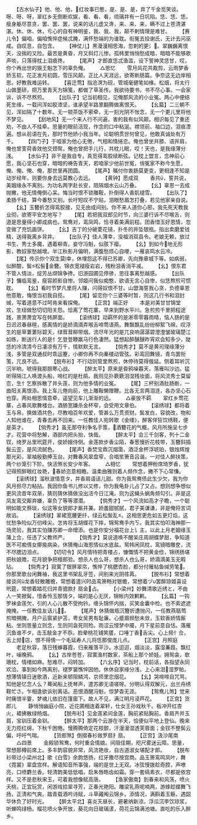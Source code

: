 <!-- { "loadSidebar": true } -->
　　【古水仙子】他、他、他，红妆事已憨，是、是、是，弃了千金觅笑谈。呀、呀、呀，翠红乡无倒断欢娱，看、看、看，琉璃井有一日坑陷。恁、恁、恁，瘦身躯尽意贪，罢、罢、罢，说来的话儿虚又谗，来、来、来，瞒不过上苍清湛湛。休、休、休，亏心的自有神明鉴，我、我、我，颠不剌情理是难甘。
　　【赛儿令】偏咱，偏咱憔悴症候忒腌，满怀愁端的为谁耽。衔冤去投谢氏，无计去问巫咸。自叹息，自包含。
　　【神仗儿】黑漫漫相思海，忽剌的更氵。翠巍巍离恨天，没揣的又险。最苦是黄昏，月又斜灯儿惨。孤帏里悄悄愁成暗，暗暗不能够歌声啖，只落得枕上泪痕搀。
　　【尾声】才郎直恁忒渔滥，设下誓神灵恁甘，哎，你个再出世的狠王魁怎下的辜负俺。
　　△思忆
　　雪月风花共裁剪，云雨梦香娇玉软。花正发月初圆，雪压风颠。正比人天涯远，欲寄断肠篇。争奈这无边岸相思。好教我难运转。
　　【喜迁莺】指沧溟为砚，管城毫健笔如椽。松烟，将太行山做墨研，把万里青天为锦笺，都做了草圣传。我欲待要书，书不尽心事。一会家诉，诉不尽熬煎。
　　【出队子】记当初相见，见俺那风流的小业冤。两心中便结死生缘，一载间浑如胶漆坚，谁承望半路里翻腾做离恨天。
　　【幺篇】二三朝不见，浑如隔了十数年。无一顿茶饭不萦牵，无一刻光阴不怅念，无一个更儿里将他不梦见。
　　【刮地风】无一个来人行不问遍，害的我有似风颠。相识每见了重还劝，不由人不挂牵。思量的眼前活现，作念的口中粘涎。襟领前、袖口边，泪痕湮遍。想从前语在先，那时节他娇小我当年。论聪明贯世何曾见，他敢真诚处有万千。
　　【四门子】于咱家为他心无倦，气相和情绻恋。俺也曾坐并膝、语并肩，俺也曾芰荷香效他交颈鸳，俺也曾把手儿行，共枕儿眠，哎！天也，是我缘薄分浅。
　　【水仙子】非干是我自专，真觅得鸾胶续断弦。记枕上盟言，念神前心愿，我心坚石也穿，暗暗的祷告青天，若咱家少他前世冤，俏冤家不称今生愿，俺、俺、俺、俺，那世里再团圆。
　　【尾声】嘱付你衷肠莫更变，更相逢不知是动岁经年，则要你身去远莫教心去远。
　　【黄钟】愿成双
　　香共，誓共说，美姻缘永不离别。为功名两字赴长安，阻隔烟水云山万叠。
　　【幺】辜恩一去成抛撇，他无情俺倒心呆。悔当时恨不锁雕鞍，扑倒得人香肌褪雪。
　　【出队了】柔肠千结，算今番愁又别。长吁短叹不宁贴，泪眼愁眉怎打叠，若见他家亲自说。
　　【幺】玉簪折怎得鸾胶接，见无由成间别。你不来人道你心邪，我先死天教我业彻，欲寄平安怎地写？
　　【尾】若把我双郎见时节，向三婆行诉不尽喉舌，则道是思量得小卿成病也。鸳鸯对，鸾凤鸣，恰寻着美满前程。团香惜玉好恩情，忽变做了充饥画饼。
　　【幺】吉丁的分破菱花镜，扑冬的井坠银瓶。指出卖磨爱钱精，送得我离乡背井。
　　【出队子】佳人薄幸，没福消双县令。老娘无赖，放过书生、秀士多魔，遇着柳青。妾守冯魁，似胲下瘿。
　　【幺】到如今地无形影，教奴家愁越增。半江秋影月偏明，满腹愁烦心自哽，一雁哀鸣水云冷。
　　【尾】传示你个双生莫幸，休埋怨这不得已苏卿，先向豫章城下等。如病弱，似醉酣，鬓松髻金簪。锦衣宽褪瘦岩岩，残粉泪香消平减。
　　【幺】恨东君不管人情淡，绽芳丛缬锦争搀。旧游园圃见停骖，思往事离愁越感。
　　【出队子】慵临鸾鉴，瘦容颜影自惨。邻姬问我似痴憨，欲语无言心自惨，似恁熬煎可惯耽。
　　【幺】看时节梦凡里将人赚，闪得奴恨不甘。山盟海誓我心贪，负德辜恩他意敢，悔恨当初我自揽。
　　【尾】留恋你个三婆等时暂，则这几行书和泪封缄，写着道意不过呵肯来看探俺。
　　【正宫】端正好
　　本是对美甘甘锦堂欢，生纽做愁切切阳关怨。恰离了莺花寨，早来到野水平川。急煎煎千里把程途践，景萧萧宜写在帏屏面。
　　【滚绣球】动羁怀的是淅零零暮雨晴，恼人肠的是日迟迟春昼暄，感离情的是娇滴滴弄喉舌啼莺语燕。舞飘飘乱纷纷柳絮飞绵，叹浮生的是草萋萋际碧天，绿茸茸柳带烟。流尽年光的是兀良响潺潺碧澄澄皱玻璃楚江如练，断送行人的是忄乞登登鞭羸马行色凄然。猛想起醉醺醺昨宵欢会知多少，陡恁的冷清清今日凄凉有万千，情默默无言。
　　【倘秀才】莫不是黄司理缘薄分浅，多管是双通叔时乖运蹇，小卿你再不向秦楼动管弦。彩鸾回舞镜，青鸟罢衔笺，兀良不远。
　　【脱布衫】不行动则管里熬煎，休停待莫得俄延。侧着耳听沉沉半晌，唬得我那胆寒心战。
　　【醉太平】原来是昏鸦噪暮天，落雁叫沙边。猛听得隔江人唤渡头船，啼红的是杜鹃。我则见扑簌簌泪湿残妆面，将风流秀士莫留恋，生忄乞察拆散了并头莲，则为他多情的业冤。
　　【尾】三杯别酒肚肠断，一曲阳关离恨添。我上车儿倦向前，他上雕鞍懒赠鞭。比各无言两泪涟，各办坚心石也穿。两处相思情意牵，遥望见车儿渐渐的远。
　　△豪放不羁
　　翠红乡莺花寨，占春风歌舞楼台。酒肠宽嫌杀金杯窄，会受用文章伯。
　　【滚绣球】都将着玉与帛，换做酒共色，尽教咱百年欢爱，管甚么万贯资财。鬓发白，容貌改，物和人知他谁在，青春去再不回来。一任教佳人宛转歌《金缕》，醉客佯狂饮绣鞋，便是英才。
　　【倘秀才】虽无那夺利争名手策，酒簪花的气概，风月所施呈七步才。花营中将愁解，酒部内把头抬，快哉。
　　【醉太平】会三千剑客，列十二金钗，绮罗丛里玳筵开，俊娇娥侍侧。金莲款步香尘陌，春葱慢折花枝带，玉簪斜插鬓云歪，是风流腻色。
　　【尾声】香焚宝鼎沉烟霭，酒泛金杯浮琥珀，银烛辉煌那光彩，翠袖殷勤捧玉台。对舞春风翠盘窄，合唱笙箫音吕谐。一对佳人醉扶策，两个纱笼引下阶。快活煞长安少年客。
　　△相忆
　　常想着狎粉席琦罗香，犹记得照醉眼红妆艳，春娇恣意相瞻。温柔曲雅则着人频作念，撇不下心常慊。
　　【滚绣球】溜秋波情意タ，并香肩语话儿甜。你为我鸳鸯债此生少欠，我为你风月担尽力粘拈。我因你鱼书儿修以又修，你为我龟卦儿占了又占。想则想争想似更风流昔年双渐，猜则猜休猜做没出活今日江淹。则为这蝇头蜗角频勾引。非是这凤友鸾交厮弃嫌，辜负了等等潜潜。
　　【倘秀才】一个风流如高才子瞻，一个聪明如能文蔡琰，似这等女貌郎才厮并兼。娇羞甜腻腻，君子美谦谦，非是俺将言词故谄。
　　【滚绣球】翠裙宽腰更纤，绿云松鬓乱。这相思更危如五更灯焰，这忧愁争险似万仞峰尖。怎肯将玉胡蝶花下摔，锦鸳鸯手内ㄎ。我其实怕叩海神那一场灵验，我其实怕赚苏卿一命增添。也是你安分福花台上讠主，以此上月老姻缘玉簿上佥，任违了父教师严。
　　【倘秀才】莫说道唤不醒呆庄周胡蝶梦甜，争知道医不可痴倩女揶揄病染，休猜俺山海恩情似水底盐。鸳帏闲凤枕，鸾镜暗雕奁，流不尽腮边泪点。
　　【叨叨令】风月情待把青楼占，慷慨情不把黄金俭，锦绣肠堪把秋娘赡，花月貌争把檀郎验。想杀人也么哥，想杀人也么哥，娇滴滴美玉无暇玷。
　　【倘秀才】寂寞了银屏翠帘，憔悴了桃腮杏脸，都分付雁帖鱼缄劳笔。你那里歌台闲舞袖，我这里书架乱牙签，间别来光阴荏苒。
　　【脱布衫】常想着接谈间龙香轻散雕檐，常想着遣兴时品鸾箫畅对银蟾，常想着ヅυ罢醉琼姬喜设玳筵，常想着踏花归并青骢款扌扇金占。
　　【小梁州】妙舞清歌近绣と，不由人一笑掀髯，惜香怜玉那情タ，端的是心无厌，锦帐内效鹣鹣。
　　【幺篇】一钩罗袜金莲欠，引的人心儿散不受拘钤。缠头锦怀内揣，买笑金囊中检。也不索遮遮掩掩，一任教佳友话儿。
　　【尾声】休猜做瓶沉簪折遭抛闪，一任教燕聒莺煎暗搠腌，月户云窗紧护苫，粤女吴男有耻廉。心蹙眉频愁未敛，玉软香娇情厮粘。坐则思量立则念，生则同衾死同殓。雨涩云悭梦中魇，月下星前意自恬。落雁沉鱼谁不タ，击玉敲金才不忝。脸晕桃花铺笑靥，口唾丁香舌尖。心上频忄佥，舌上频店，恨不得倩一个毛延寿人儿将恁那俊庞儿点。
　　【正宫】月照庭
　　老足秋容，落日残蝉暮霞，归来雁落平沙。水迢迢，烟淡淡，露湿蒹葭。飘红叶，噪晚鸦。
　　【幺】古岸苍苍，寂寞渔村数家，茶船上那个娇娃。拥鸳衾，欹珊枕，情绪如麻。愁难尽，闷转加。
　　【六幺序】记当时，枕前话，各指望永同欢洽。事到如今两离别，褪罗裳憔悴因他。休休自家缘分浅，上心来泪湿罗帕。想薄情镇日迷歌酒，近新来顿阻鳞鸿，京师里恋烟花。
　　【幺】哭啼啼自咒骂，知他是忆念人么？蓦闻船上抚琴声，遣苏卿无语嗟呀。分明认得双解元，出兰舟绣鞋忙さ。乍相逢欲诉别离话。恶恨酒醒冯魁，惊梦杳无涯。
　　【鸳鸯儿煞】觉来时痛恨半霎，梦魂儿依旧在篷窗下。故人不见，满江明月浸芦花。
　　【正宫】货郎儿
　　静悄悄幽庭小院，近花圃相连着翠轩，仕女王孙戏秋千。板冲开红杏火，裙拂散绿杨烟。
　　【脱布衫】见金莲紧间金莲，胸前紧贴胸前。香肩齐并玉肩，宝钏压着金钏。
　　【醉太平】那两个云游在半天，恰便似平地上登仙。晚来无力揽红绵，下秋千困倦。慢腾腾倚定花枝颤，汗漫漫湿透芙蓉面；金钗不整鬓云偏，吁吁气喘。
　　【货郎煞】倒摺春衫做罗扇扌扇。
　　【正宫】汲沙尾南
　　△四景
　　金殿锁鸳鸯，何时重会情娘。间阻佳期，咫尺雾迷云障。思量，常想那樽前席上。多丰韵容貌非常，风流艳妆，自古道淑女堪配才郎。
　　【脱布衫带过小梁州北】歌《白雪》余韵悠扬，红牙撒尽按宫商。品玉箫鸾鸣凤叶，舞《霓裳》翠盘宫样。解语知音所事强，端的是世上无双。冰弦慢拨趁奇腔，声嘹亮，口喷麝兰香。轻清韵美低低唱，启朱唇皓齿如霜。穿一套缟素衣，尽都是依宫样。又不是悲秋宋玉，可着我想像赋高唐。
　　【渔家傲南】到春来和风荡，喷火夭桃，正宜玩赏，闲游戏拾翠寻芳，正春光艳阳。雕梁乳燕呢喃两，游蜂趁蝶舞飞扬，正清和气爽。踏青载酒吟诗赋，斗草藏阄云锦乡。添情况，满斟着玉觞，遇韶华休负了好时光。
　　【醉太平北】喜炎天昼长，避暑纳新凉。浮瓜沉李饮琼浆，听蝉鸣绿杨。榴花喷火争开放，葵花向日玻璃漾，荷花云锦满池塘。直吃的乐入醉乡。

